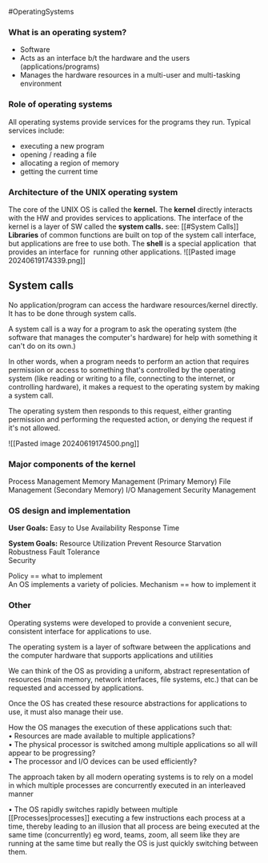 #OperatingSystems
### What is an operating system?
- Software
- Acts as an interface b/t the hardware and the users (applications/programs)
- Manages the hardware resources in a multi-user and multi-tasking environment
### Role of operating systems
All operating systems provide services for the programs they run. Typical services include:
- executing a new program
- opening / reading a file
- allocating a region of memory
- getting the current time
### Architecture of the UNIX operating system
The core of the UNIX OS is called the **kernel.**
The **kernel** directly interacts with the HW and provides services to applications.
The interface of the kernel is a layer of SW called the **system calls.** see: [[#System Calls]]
**Libraries** of common functions are built on top of the system call interface, but applications are free to use both.
The **shell** is a special application  that provides an interface for  running other applications.
![[Pasted image 20240619174339.png]]

## System calls
No application/program can access the hardware resources/kernel directly.
It has to be done through system calls.

A system call is a way for a program to ask the operating system (the software that manages the computer's hardware) for help with something it can't do on its own.)

In other words, when a program needs to perform an action that requires permission or access to something that's controlled by the operating system (like reading or writing to a file, connecting to the internet, or controlling hardware), it makes a request to the operating system by making a system call.

The operating system then responds to this request, either granting permission and performing the requested action, or denying the request if it's not allowed.

![[Pasted image 20240619174500.png]]

### Major components of the kernel
Process Management 
Memory Management (Primary Memory) 
File Management (Secondary Memory)
I/O Management 
Security Management

### OS design and implementation

**User Goals:**
Easy to Use
Availability
Response Time

**System Goals:**
Resource Utilization
Prevent Resource Starvation
Robustness 
Fault Tolerance  
Security

Policy == what to implement  
An OS implements a variety of policies. 
Mechanism == how to implement it

### Other
Operating systems were developed to provide a convenient secure, consistent interface for applications to use.

The operating system is a layer of software between the applications and the computer hardware that supports applications and utilities

We can think of the OS as providing a uniform, abstract representation of resources (main memory, network interfaces, file systems, etc.) that can be requested and accessed by applications.  

Once the OS has created these resource abstractions for applications to use, it must also manage their use.  

How the OS manages the execution of these applications such that:  
• Resources are made available to multiple applications?  
• The physical processor is switched among multiple applications so all will appear to be progressing?  
• The processor and I/O devices can be used efficiently?  

The approach taken by all modern operating systems is to rely on a model in which multiple processes are concurrently executed in an interleaved manner  

• The OS rapidly switches rapidly between multiple [[Processes|processes]] executing a few instructions each process at a time, thereby leading to an illusion that all process are being executed at the same time (concurrently)
eg word, teams, zoom, all seem like they are running at the same time but really the OS is just quickly switching between them.
